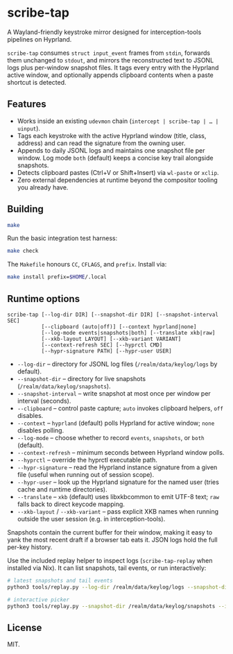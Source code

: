 # scribe-tap

A Wayland-friendly keystroke mirror designed for interception-tools pipelines on Hyprland.

`scribe-tap` consumes `struct input_event` frames from `stdin`, forwards them unchanged to
`stdout`, and mirrors the reconstructed text to JSONL logs plus per-window snapshot files.
It tags every entry with the Hyprland active window, and optionally appends clipboard
contents when a paste shortcut is detected.

## Features

- Works inside an existing `udevmon` chain (`intercept | scribe-tap | … | uinput`).
- Tags each keystroke with the active Hyprland window (title, class, address) and can read the signature from the owning user.
- Appends to daily JSONL logs and maintains one snapshot file per window. Log mode `both` (default) keeps a concise key trail alongside snapshots.
- Detects clipboard pastes (Ctrl+V or Shift+Insert) via `wl-paste` or `xclip`.
- Zero external dependencies at runtime beyond the compositor tooling you already have.

## Building

```sh
make
```

Run the basic integration test harness:

```sh
make check
```

The `Makefile` honours `CC`, `CFLAGS`, and `prefix`. Install via:

```sh
make install prefix=$HOME/.local
```

## Runtime options

```
scribe-tap [--log-dir DIR] [--snapshot-dir DIR] [--snapshot-interval SEC]
           [--clipboard (auto|off)] [--context hyprland|none]
           [--log-mode events|snapshots|both] [--translate xkb|raw]
           [--xkb-layout LAYOUT] [--xkb-variant VARIANT]
           [--context-refresh SEC] [--hyprctl CMD]
           [--hypr-signature PATH] [--hypr-user USER]
```

- `--log-dir` – directory for JSONL log files (`/realm/data/keylog/logs` by default).
- `--snapshot-dir` – directory for live snapshots (`/realm/data/keylog/snapshots`).
- `--snapshot-interval` – write snapshot at most once per window per interval (seconds).
- `--clipboard` – control paste capture; `auto` invokes clipboard helpers, `off` disables.
- `--context` – `hyprland` (default) polls Hyprland for active window; `none` disables polling.
- `--log-mode` – choose whether to record `events`, `snapshots`, or `both` (default).
- `--context-refresh` – minimum seconds between Hyprland window polls.
- `--hyprctl` – override the hyprctl executable path.
- `--hypr-signature` – read the Hyprland instance signature from a given file (useful when running out of session scope).
- `--hypr-user` – look up the Hyprland signature for the named user (tries cache and runtime directories).
- `--translate` – `xkb` (default) uses libxkbcommon to emit UTF-8 text; `raw` falls back to direct keycode mapping.
- `--xkb-layout` / `--xkb-variant` – pass explicit XKB names when running outside the user session (e.g. in interception-tools).

Snapshots contain the current buffer for their window, making it easy to yank the most
recent draft if a browser tab eats it. JSON logs hold the full per-key history.

Use the included replay helper to inspect logs (`scribe-tap-replay` when installed via Nix). It can list snapshots, tail events, or run interactively:

```sh
# latest snapshots and tail events
python3 tools/replay.py --log-dir /realm/data/keylog/logs --snapshot-dir /realm/data/keylog/snapshots --mode both --window messenger --events-tail 10

# interactive picker
python3 tools/replay.py --snapshot-dir /realm/data/keylog/snapshots --interactive
```

## License

MIT.
